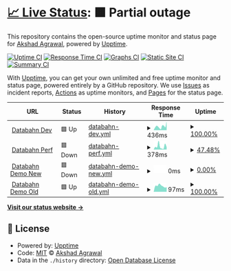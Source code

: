 # [📈 Live Status](https://akshadagrawal.github.io/uptime-test): <!--live status--> **🟧 Partial outage**

This repository contains the open-source uptime monitor and status page for [Akshad Agrawal](https://akshadagrawal.github.io/uptime-test), powered by [Upptime](https://github.com/upptime/upptime).

[![Uptime CI](https://github.com/akshadagrawal/uptime-test/workflows/Uptime%20CI/badge.svg)](https://github.com/akshadagrawal/uptime-test/actions?query=workflow%3A%22Uptime+CI%22)
[![Response Time CI](https://github.com/akshadagrawal/uptime-test/workflows/Response%20Time%20CI/badge.svg)](https://github.com/akshadagrawal/uptime-test/actions?query=workflow%3A%22Response+Time+CI%22)
[![Graphs CI](https://github.com/akshadagrawal/uptime-test/workflows/Graphs%20CI/badge.svg)](https://github.com/akshadagrawal/uptime-test/actions?query=workflow%3A%22Graphs+CI%22)
[![Static Site CI](https://github.com/akshadagrawal/uptime-test/workflows/Static%20Site%20CI/badge.svg)](https://github.com/akshadagrawal/uptime-test/actions?query=workflow%3A%22Static+Site+CI%22)
[![Summary CI](https://github.com/akshadagrawal/uptime-test/workflows/Summary%20CI/badge.svg)](https://github.com/akshadagrawal/uptime-test/actions?query=workflow%3A%22Summary+CI%22)

With [Upptime](https://upptime.js.org), you can get your own unlimited and free uptime monitor and status page, powered entirely by a GitHub repository. We use [Issues](https://github.com/akshadagrawal/uptime-test/issues) as incident reports, [Actions](https://github.com/akshadagrawal/uptime-test/actions) as uptime monitors, and [Pages](https://akshadagrawal.github.io/uptime-test) for the status page.

<!--start: status pages-->
<!-- This summary is generated by Upptime (https://github.com/upptime/upptime) -->
<!-- Do not edit this manually, your changes will be overwritten -->
<!-- prettier-ignore -->
| URL | Status | History | Response Time | Uptime |
| --- | ------ | ------- | ------------- | ------ |
| <img alt="" src="https://icons.duckduckgo.com/ip3/app.dev.databahn.app.ico" height="13"> [Databahn Dev](https://app.dev.databahn.app) | 🟩 Up | [databahn-dev.yml](https://github.com/akshadagrawal/uptime-test/commits/HEAD/history/databahn-dev.yml) | <details><summary><img alt="Response time graph" src="./graphs/databahn-dev/response-time-week.png" height="20"> 436ms</summary><br><a href="https://akshadagrawal.github.io/uptime-test/history/databahn-dev"><img alt="Response time 330" src="https://img.shields.io/endpoint?url=https%3A%2F%2Fraw.githubusercontent.com%2Fakshadagrawal%2Fuptime-test%2FHEAD%2Fapi%2Fdatabahn-dev%2Fresponse-time.json"></a><br><a href="https://akshadagrawal.github.io/uptime-test/history/databahn-dev"><img alt="24-hour response time 372" src="https://img.shields.io/endpoint?url=https%3A%2F%2Fraw.githubusercontent.com%2Fakshadagrawal%2Fuptime-test%2FHEAD%2Fapi%2Fdatabahn-dev%2Fresponse-time-day.json"></a><br><a href="https://akshadagrawal.github.io/uptime-test/history/databahn-dev"><img alt="7-day response time 436" src="https://img.shields.io/endpoint?url=https%3A%2F%2Fraw.githubusercontent.com%2Fakshadagrawal%2Fuptime-test%2FHEAD%2Fapi%2Fdatabahn-dev%2Fresponse-time-week.json"></a><br><a href="https://akshadagrawal.github.io/uptime-test/history/databahn-dev"><img alt="30-day response time 355" src="https://img.shields.io/endpoint?url=https%3A%2F%2Fraw.githubusercontent.com%2Fakshadagrawal%2Fuptime-test%2FHEAD%2Fapi%2Fdatabahn-dev%2Fresponse-time-month.json"></a><br><a href="https://akshadagrawal.github.io/uptime-test/history/databahn-dev"><img alt="1-year response time 330" src="https://img.shields.io/endpoint?url=https%3A%2F%2Fraw.githubusercontent.com%2Fakshadagrawal%2Fuptime-test%2FHEAD%2Fapi%2Fdatabahn-dev%2Fresponse-time-year.json"></a></details> | <details><summary><a href="https://akshadagrawal.github.io/uptime-test/history/databahn-dev">100.00%</a></summary><a href="https://akshadagrawal.github.io/uptime-test/history/databahn-dev"><img alt="All-time uptime 100.00%" src="https://img.shields.io/endpoint?url=https%3A%2F%2Fraw.githubusercontent.com%2Fakshadagrawal%2Fuptime-test%2FHEAD%2Fapi%2Fdatabahn-dev%2Fuptime.json"></a><br><a href="https://akshadagrawal.github.io/uptime-test/history/databahn-dev"><img alt="24-hour uptime 100.00%" src="https://img.shields.io/endpoint?url=https%3A%2F%2Fraw.githubusercontent.com%2Fakshadagrawal%2Fuptime-test%2FHEAD%2Fapi%2Fdatabahn-dev%2Fuptime-day.json"></a><br><a href="https://akshadagrawal.github.io/uptime-test/history/databahn-dev"><img alt="7-day uptime 100.00%" src="https://img.shields.io/endpoint?url=https%3A%2F%2Fraw.githubusercontent.com%2Fakshadagrawal%2Fuptime-test%2FHEAD%2Fapi%2Fdatabahn-dev%2Fuptime-week.json"></a><br><a href="https://akshadagrawal.github.io/uptime-test/history/databahn-dev"><img alt="30-day uptime 100.00%" src="https://img.shields.io/endpoint?url=https%3A%2F%2Fraw.githubusercontent.com%2Fakshadagrawal%2Fuptime-test%2FHEAD%2Fapi%2Fdatabahn-dev%2Fuptime-month.json"></a><br><a href="https://akshadagrawal.github.io/uptime-test/history/databahn-dev"><img alt="1-year uptime 100.00%" src="https://img.shields.io/endpoint?url=https%3A%2F%2Fraw.githubusercontent.com%2Fakshadagrawal%2Fuptime-test%2FHEAD%2Fapi%2Fdatabahn-dev%2Fuptime-year.json"></a></details>
| <img alt="" src="https://icons.duckduckgo.com/ip3/app.perf.databahn.app.ico" height="13"> [Databahn Perf](https://app.perf.databahn.app) | 🟥 Down | [databahn-perf.yml](https://github.com/akshadagrawal/uptime-test/commits/HEAD/history/databahn-perf.yml) | <details><summary><img alt="Response time graph" src="./graphs/databahn-perf/response-time-week.png" height="20"> 378ms</summary><br><a href="https://akshadagrawal.github.io/uptime-test/history/databahn-perf"><img alt="Response time 815" src="https://img.shields.io/endpoint?url=https%3A%2F%2Fraw.githubusercontent.com%2Fakshadagrawal%2Fuptime-test%2FHEAD%2Fapi%2Fdatabahn-perf%2Fresponse-time.json"></a><br><a href="https://akshadagrawal.github.io/uptime-test/history/databahn-perf"><img alt="24-hour response time 56" src="https://img.shields.io/endpoint?url=https%3A%2F%2Fraw.githubusercontent.com%2Fakshadagrawal%2Fuptime-test%2FHEAD%2Fapi%2Fdatabahn-perf%2Fresponse-time-day.json"></a><br><a href="https://akshadagrawal.github.io/uptime-test/history/databahn-perf"><img alt="7-day response time 378" src="https://img.shields.io/endpoint?url=https%3A%2F%2Fraw.githubusercontent.com%2Fakshadagrawal%2Fuptime-test%2FHEAD%2Fapi%2Fdatabahn-perf%2Fresponse-time-week.json"></a><br><a href="https://akshadagrawal.github.io/uptime-test/history/databahn-perf"><img alt="30-day response time 1416" src="https://img.shields.io/endpoint?url=https%3A%2F%2Fraw.githubusercontent.com%2Fakshadagrawal%2Fuptime-test%2FHEAD%2Fapi%2Fdatabahn-perf%2Fresponse-time-month.json"></a><br><a href="https://akshadagrawal.github.io/uptime-test/history/databahn-perf"><img alt="1-year response time 815" src="https://img.shields.io/endpoint?url=https%3A%2F%2Fraw.githubusercontent.com%2Fakshadagrawal%2Fuptime-test%2FHEAD%2Fapi%2Fdatabahn-perf%2Fresponse-time-year.json"></a></details> | <details><summary><a href="https://akshadagrawal.github.io/uptime-test/history/databahn-perf">47.48%</a></summary><a href="https://akshadagrawal.github.io/uptime-test/history/databahn-perf"><img alt="All-time uptime 46.89%" src="https://img.shields.io/endpoint?url=https%3A%2F%2Fraw.githubusercontent.com%2Fakshadagrawal%2Fuptime-test%2FHEAD%2Fapi%2Fdatabahn-perf%2Fuptime.json"></a><br><a href="https://akshadagrawal.github.io/uptime-test/history/databahn-perf"><img alt="24-hour uptime 0.00%" src="https://img.shields.io/endpoint?url=https%3A%2F%2Fraw.githubusercontent.com%2Fakshadagrawal%2Fuptime-test%2FHEAD%2Fapi%2Fdatabahn-perf%2Fuptime-day.json"></a><br><a href="https://akshadagrawal.github.io/uptime-test/history/databahn-perf"><img alt="7-day uptime 47.48%" src="https://img.shields.io/endpoint?url=https%3A%2F%2Fraw.githubusercontent.com%2Fakshadagrawal%2Fuptime-test%2FHEAD%2Fapi%2Fdatabahn-perf%2Fuptime-week.json"></a><br><a href="https://akshadagrawal.github.io/uptime-test/history/databahn-perf"><img alt="30-day uptime 32.35%" src="https://img.shields.io/endpoint?url=https%3A%2F%2Fraw.githubusercontent.com%2Fakshadagrawal%2Fuptime-test%2FHEAD%2Fapi%2Fdatabahn-perf%2Fuptime-month.json"></a><br><a href="https://akshadagrawal.github.io/uptime-test/history/databahn-perf"><img alt="1-year uptime 46.89%" src="https://img.shields.io/endpoint?url=https%3A%2F%2Fraw.githubusercontent.com%2Fakshadagrawal%2Fuptime-test%2FHEAD%2Fapi%2Fdatabahn-perf%2Fuptime-year.json"></a></details>
| <img alt="" src="https://icons.duckduckgo.com/ip3/app.demo.databahn.app.ico" height="13"> [Databahn Demo New](https://app.demo.databahn.app) | 🟥 Down | [databahn-demo-new.yml](https://github.com/akshadagrawal/uptime-test/commits/HEAD/history/databahn-demo-new.yml) | <details><summary><img alt="Response time graph" src="./graphs/databahn-demo-new/response-time-week.png" height="20"> 0ms</summary><br><a href="https://akshadagrawal.github.io/uptime-test/history/databahn-demo-new"><img alt="Response time 395" src="https://img.shields.io/endpoint?url=https%3A%2F%2Fraw.githubusercontent.com%2Fakshadagrawal%2Fuptime-test%2FHEAD%2Fapi%2Fdatabahn-demo-new%2Fresponse-time.json"></a><br><a href="https://akshadagrawal.github.io/uptime-test/history/databahn-demo-new"><img alt="24-hour response time 0" src="https://img.shields.io/endpoint?url=https%3A%2F%2Fraw.githubusercontent.com%2Fakshadagrawal%2Fuptime-test%2FHEAD%2Fapi%2Fdatabahn-demo-new%2Fresponse-time-day.json"></a><br><a href="https://akshadagrawal.github.io/uptime-test/history/databahn-demo-new"><img alt="7-day response time 0" src="https://img.shields.io/endpoint?url=https%3A%2F%2Fraw.githubusercontent.com%2Fakshadagrawal%2Fuptime-test%2FHEAD%2Fapi%2Fdatabahn-demo-new%2Fresponse-time-week.json"></a><br><a href="https://akshadagrawal.github.io/uptime-test/history/databahn-demo-new"><img alt="30-day response time 424" src="https://img.shields.io/endpoint?url=https%3A%2F%2Fraw.githubusercontent.com%2Fakshadagrawal%2Fuptime-test%2FHEAD%2Fapi%2Fdatabahn-demo-new%2Fresponse-time-month.json"></a><br><a href="https://akshadagrawal.github.io/uptime-test/history/databahn-demo-new"><img alt="1-year response time 395" src="https://img.shields.io/endpoint?url=https%3A%2F%2Fraw.githubusercontent.com%2Fakshadagrawal%2Fuptime-test%2FHEAD%2Fapi%2Fdatabahn-demo-new%2Fresponse-time-year.json"></a></details> | <details><summary><a href="https://akshadagrawal.github.io/uptime-test/history/databahn-demo-new">0.00%</a></summary><a href="https://akshadagrawal.github.io/uptime-test/history/databahn-demo-new"><img alt="All-time uptime 83.75%" src="https://img.shields.io/endpoint?url=https%3A%2F%2Fraw.githubusercontent.com%2Fakshadagrawal%2Fuptime-test%2FHEAD%2Fapi%2Fdatabahn-demo-new%2Fuptime.json"></a><br><a href="https://akshadagrawal.github.io/uptime-test/history/databahn-demo-new"><img alt="24-hour uptime 0.00%" src="https://img.shields.io/endpoint?url=https%3A%2F%2Fraw.githubusercontent.com%2Fakshadagrawal%2Fuptime-test%2FHEAD%2Fapi%2Fdatabahn-demo-new%2Fuptime-day.json"></a><br><a href="https://akshadagrawal.github.io/uptime-test/history/databahn-demo-new"><img alt="7-day uptime 0.00%" src="https://img.shields.io/endpoint?url=https%3A%2F%2Fraw.githubusercontent.com%2Fakshadagrawal%2Fuptime-test%2FHEAD%2Fapi%2Fdatabahn-demo-new%2Fuptime-week.json"></a><br><a href="https://akshadagrawal.github.io/uptime-test/history/databahn-demo-new"><img alt="30-day uptime 74.62%" src="https://img.shields.io/endpoint?url=https%3A%2F%2Fraw.githubusercontent.com%2Fakshadagrawal%2Fuptime-test%2FHEAD%2Fapi%2Fdatabahn-demo-new%2Fuptime-month.json"></a><br><a href="https://akshadagrawal.github.io/uptime-test/history/databahn-demo-new"><img alt="1-year uptime 83.75%" src="https://img.shields.io/endpoint?url=https%3A%2F%2Fraw.githubusercontent.com%2Fakshadagrawal%2Fuptime-test%2FHEAD%2Fapi%2Fdatabahn-demo-new%2Fuptime-year.json"></a></details>
| <img alt="" src="https://icons.duckduckgo.com/ip3/portal.demo.databahn.in.ico" height="13"> [Databahn Demo Old](https://portal.demo.databahn.in) | 🟩 Up | [databahn-demo-old.yml](https://github.com/akshadagrawal/uptime-test/commits/HEAD/history/databahn-demo-old.yml) | <details><summary><img alt="Response time graph" src="./graphs/databahn-demo-old/response-time-week.png" height="20"> 97ms</summary><br><a href="https://akshadagrawal.github.io/uptime-test/history/databahn-demo-old"><img alt="Response time 175" src="https://img.shields.io/endpoint?url=https%3A%2F%2Fraw.githubusercontent.com%2Fakshadagrawal%2Fuptime-test%2FHEAD%2Fapi%2Fdatabahn-demo-old%2Fresponse-time.json"></a><br><a href="https://akshadagrawal.github.io/uptime-test/history/databahn-demo-old"><img alt="24-hour response time 45" src="https://img.shields.io/endpoint?url=https%3A%2F%2Fraw.githubusercontent.com%2Fakshadagrawal%2Fuptime-test%2FHEAD%2Fapi%2Fdatabahn-demo-old%2Fresponse-time-day.json"></a><br><a href="https://akshadagrawal.github.io/uptime-test/history/databahn-demo-old"><img alt="7-day response time 97" src="https://img.shields.io/endpoint?url=https%3A%2F%2Fraw.githubusercontent.com%2Fakshadagrawal%2Fuptime-test%2FHEAD%2Fapi%2Fdatabahn-demo-old%2Fresponse-time-week.json"></a><br><a href="https://akshadagrawal.github.io/uptime-test/history/databahn-demo-old"><img alt="30-day response time 128" src="https://img.shields.io/endpoint?url=https%3A%2F%2Fraw.githubusercontent.com%2Fakshadagrawal%2Fuptime-test%2FHEAD%2Fapi%2Fdatabahn-demo-old%2Fresponse-time-month.json"></a><br><a href="https://akshadagrawal.github.io/uptime-test/history/databahn-demo-old"><img alt="1-year response time 175" src="https://img.shields.io/endpoint?url=https%3A%2F%2Fraw.githubusercontent.com%2Fakshadagrawal%2Fuptime-test%2FHEAD%2Fapi%2Fdatabahn-demo-old%2Fresponse-time-year.json"></a></details> | <details><summary><a href="https://akshadagrawal.github.io/uptime-test/history/databahn-demo-old">100.00%</a></summary><a href="https://akshadagrawal.github.io/uptime-test/history/databahn-demo-old"><img alt="All-time uptime 100.00%" src="https://img.shields.io/endpoint?url=https%3A%2F%2Fraw.githubusercontent.com%2Fakshadagrawal%2Fuptime-test%2FHEAD%2Fapi%2Fdatabahn-demo-old%2Fuptime.json"></a><br><a href="https://akshadagrawal.github.io/uptime-test/history/databahn-demo-old"><img alt="24-hour uptime 100.00%" src="https://img.shields.io/endpoint?url=https%3A%2F%2Fraw.githubusercontent.com%2Fakshadagrawal%2Fuptime-test%2FHEAD%2Fapi%2Fdatabahn-demo-old%2Fuptime-day.json"></a><br><a href="https://akshadagrawal.github.io/uptime-test/history/databahn-demo-old"><img alt="7-day uptime 100.00%" src="https://img.shields.io/endpoint?url=https%3A%2F%2Fraw.githubusercontent.com%2Fakshadagrawal%2Fuptime-test%2FHEAD%2Fapi%2Fdatabahn-demo-old%2Fuptime-week.json"></a><br><a href="https://akshadagrawal.github.io/uptime-test/history/databahn-demo-old"><img alt="30-day uptime 100.00%" src="https://img.shields.io/endpoint?url=https%3A%2F%2Fraw.githubusercontent.com%2Fakshadagrawal%2Fuptime-test%2FHEAD%2Fapi%2Fdatabahn-demo-old%2Fuptime-month.json"></a><br><a href="https://akshadagrawal.github.io/uptime-test/history/databahn-demo-old"><img alt="1-year uptime 100.00%" src="https://img.shields.io/endpoint?url=https%3A%2F%2Fraw.githubusercontent.com%2Fakshadagrawal%2Fuptime-test%2FHEAD%2Fapi%2Fdatabahn-demo-old%2Fuptime-year.json"></a></details>

<!--end: status pages-->

[**Visit our status website →**](https://akshadagrawal.github.io/uptime-test)

## 📄 License

- Powered by: [Upptime](https://github.com/upptime/upptime)
- Code: [MIT](./LICENSE) © [Akshad Agrawal](https://akshadagrawal.github.io/uptime-test)
- Data in the `./history` directory: [Open Database License](https://opendatacommons.org/licenses/odbl/1-0/)
